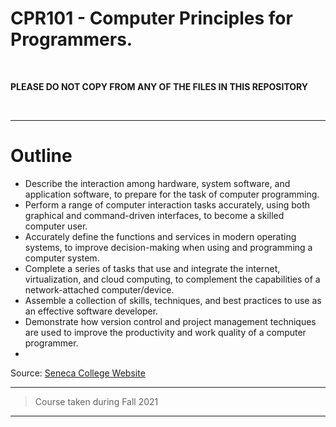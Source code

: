 # CPR101 - Computer Principles for Programmers.
<br>

**PLEASE DO NOT COPY FROM ANY OF THE FILES IN THIS REPOSITORY**

<br>

------------------------

# Outline
- Describe the interaction among hardware, system software, and application software, to prepare for the task of computer programming.
- Perform a range of computer interaction tasks accurately, using both graphical and command-driven interfaces, to become a skilled computer user.
- Accurately define the functions and services in modern operating systems, to improve decision-making when using and programming a computer system.
- Complete a series of tasks that use and integrate the internet, virtualization, and cloud computing, to complement the capabilities of a network-attached computer/device.
- Assemble a collection of skills, techniques, and best practices to use as an effective software developer.
- Demonstrate how version control and project management techniques are used to improve the productivity and work quality of a computer programmer.
- 
Source: [Seneca College Website](https://www.senecacollege.ca/cgi-bin/subject?s1=CPR101)

------------------------

> Course taken during Fall 2021

------------------------
